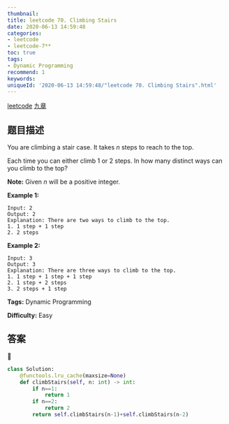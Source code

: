```yaml
---
thumbnail:
title: leetcode 70. Climbing Stairs
date: 2020-06-13 14:59:48
categories:
- leetcode
- leetcode-7**
toc: true
tags:
- Dynamic Programming
recommend: 1
keywords:
uniqueId: '2020-06-13 14:59:48/"leetcode 70. Climbing Stairs".html'
---
```


<a href="https://leetcode.com/problems/climbing-stairs/">leetcode</a>
<a href="https://www.jiuzhang.com/solution/climbing-stairs/">九章</a>
## 题目描述
You are climbing a stair case. It takes _n_ steps to reach to the top.

Each time you can either climb 1 or 2 steps. In how many distinct ways can you
climb to the top?

**Note:** Given _n_ will be a positive integer.

**Example 1:**
        
    Input: 2
    Output: 2
    Explanation: There are two ways to climb to the top.
    1. 1 step + 1 step
    2. 2 steps


**Example 2:**
        
    Input: 3
    Output: 3
    Explanation: There are three ways to climb to the top.
    1. 1 step + 1 step + 1 step
    2. 1 step + 2 steps
    3. 2 steps + 1 step



**Tags:** Dynamic Programming

**Difficulty:** Easy

## 答案
<!--more-->
```python
class Solution:
    @functools.lru_cache(maxsize=None)
    def climbStairs(self, n: int) -> int:
        if n==1:
            return 1
        if n==2:
            return 2
        return self.climbStairs(n-1)+self.climbStairs(n-2)
```

